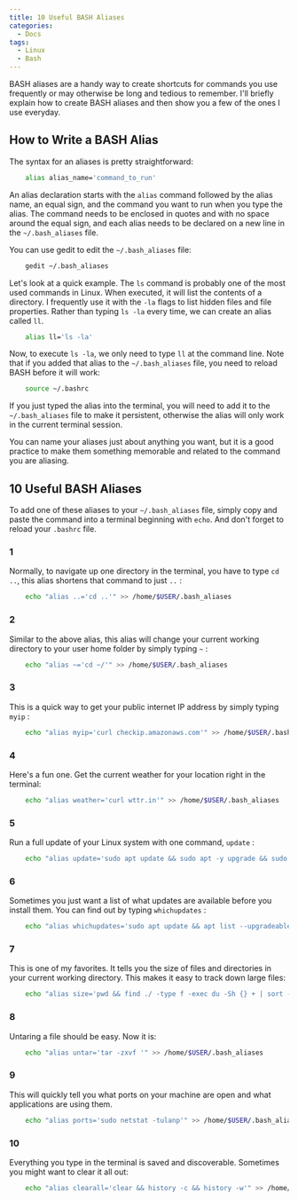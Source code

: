 ```yaml
---
title: 10 Useful BASH Aliases
categories:
  - Docs
tags:
  - Linux
  - Bash
---
```


BASH aliases are a handy way to create shortcuts for commands you use frequently or may otherwise be long and tedious to remember. I'll briefly explain how to create BASH aliases and then show you a few of the ones I use everyday.

## How to Write a BASH Alias

The syntax for an aliases is pretty straightforward:

```sh
    alias alias_name='command_to_run'
```

An alias declaration starts with the `alias` command followed by the alias name, an equal sign, and the command you want to run when you type the alias. The command needs to be enclosed in quotes and with no space around the equal sign, and each alias needs to be declared on a new line in the `~/.bash_aliases` file.

You can use gedit to edit the `~/.bash_aliases` file:

```sh
    gedit ~/.bash_aliases
```

Let's look at a quick example. The `ls` command is probably one of the most used commands in Linux. When executed, it will list the contents of a directory. I frequently use it with the `-la` flags to list hidden files and file properties. Rather than typing `ls -la` every time, we can create an alias called `ll`.

```sh
    alias ll='ls -la'
```

Now, to execute `ls -la`, we only need to type `ll` at the command line. Note that if you added that alias to the `~/.bash_aliases` file, you need to reload BASH before it will work:

```sh
    source ~/.bashrc
```

If you just typed the alias into the terminal, you will need to add it to the `~/.bash_aliases` file to make it persistent, otherwise the alias will only work in the current terminal session.

You can name your aliases just about anything you want, but it is a good practice to make them something memorable and related to the command you are aliasing.

## 10 Useful BASH Aliases

To add one of these aliases to your `~/.bash_aliases` file, simply copy and paste the command into a terminal beginning with `echo`. And don't forget to reload your `.bashrc` file.

### 1
Normally, to navigate up one directory in the terminal, you have to type `cd ..`, this alias shortens that command to just `..` :

```sh
    echo "alias ..='cd ..'" >> /home/$USER/.bash_aliases
```

### 2
Similar to the above alias, this alias will change your current working directory to your user home folder by simply typing `~` :

```sh
    echo "alias ~='cd ~/'" >> /home/$USER/.bash_aliases
```

### 3
This is a quick way to get your public internet IP address by simply typing `myip` :

```sh
    echo "alias myip='curl checkip.amazonaws.com'" >> /home/$USER/.bash_aliases
```

### 4
Here's a fun one. Get the current weather for your location right in the terminal:

```sh
    echo "alias weather='curl wttr.in'" >> /home/$USER/.bash_aliases
```

### 5
Run a full update of your Linux system with one command, `update` :

```sh
    echo "alias update='sudo apt update && sudo apt -y upgrade && sudo apt -y autoremove'" >> /home/$USER/.bash_aliases
```

### 6
Sometimes you just want a list of what updates are available before you install them. You can find out by typing `whichupdates` :

```sh
    echo "alias whichupdates='sudo apt update && apt list --upgradeable'" >> /home/$USER/.bash_aliases
```

### 7
This is one of my favorites. It tells you the size of files and directories in your current working directory. This makes it easy to track down large files:

```sh
    echo "alias size='pwd && find ./ -type f -exec du -Sh {} + | sort -rh | head -n 15'" >> /home/$USER/.bash_aliases
```

### 8
Untaring a file should be easy. Now it is:

```sh
    echo "alias untar='tar -zxvf '" >> /home/$USER/.bash_aliases
```

### 9
This will quickly tell you what ports on your machine are open and what applications are using them.

```sh
    echo "alias ports='sudo netstat -tulanp'" >> /home/$USER/.bash_aliases
```

### 10
Everything you type in the terminal is saved and discoverable. Sometimes you might want to clear it all out:

```sh
    echo "alias clearall='clear && history -c && history -w'" >> /home/$USER/.bash_aliases
```

